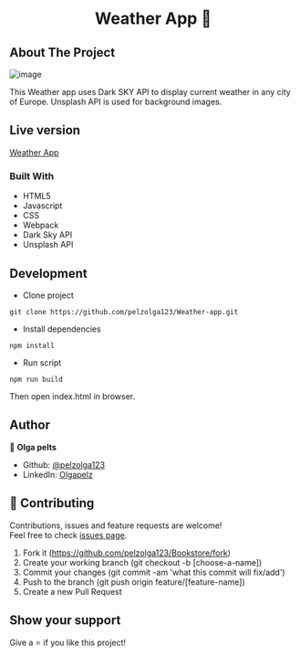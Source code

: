 <h1 align="center">Weather App 👋</h1>

## About The Project

![image](https://user-images.githubusercontent.com/20416431/72342263-c2f4a100-36d4-11ea-9d4b-e5bdd750e7e5.png)

This Weather app uses Dark SKY API to display current weather in any city of Europe. Unsplash API is used for background images.

## Live version
[Weather App](https://pelzolga123.github.io/Weather-app/)

### Built With
* HTML5
* Javascript
* CSS
* Webpack
* Dark Sky API
* Unsplash API

## Development

* Clone project
```
git clone https://github.com/pelzolga123/Weather-app.git
```
* Install dependencies
```
npm install
```
* Run script
```
npm run build
```
Then open index.html in browser.

## Author
👤 **Olga pelts**
   - Github: [@pelzolga123](https://github.com/pelzolga123)
   - LinkedIn: [Olgapelz](https://www.linkedin.com/in/olga-pelts/)

## 🤝 Contributing

Contributions, issues and feature requests are welcome!<br />Feel free to check [issues page](https://github.com/pelzolga123/Weather-app/issues).

1. Fork it (https://github.com/pelzolga123/Bookstore/fork)
2. Create your working branch (git checkout -b [choose-a-name])
3. Commit your changes (git commit -am 'what this commit will fix/add')
4. Push to the branch (git push origin feature/[feature-name])
5. Create a new Pull Request

## Show your support

Give a ⭐️ if you like this project!

